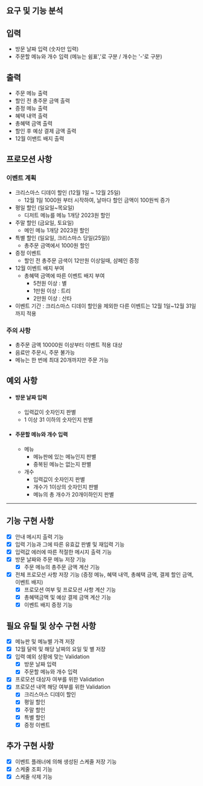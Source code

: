 ## 요구 및 기능 분석
## 입력
- 방문 날짜 입력 (숫자만 입력)
- 주문할 메뉴와 개수 입력 (메뉴는 쉼표','로 구분 / 개수는 '-'로 구분)

## 출력
- 주문 메뉴 출력
- 할인 전 총주문 금액 출력
- 증정 메뉴 출력
- 혜택 내역 출력
- 총혜택 금액 출력
- 할인 후 예상 결제 금액 출력
- 12월 이밴트 배지 출력

## 프로모션 사항
### 이벤트 계획
- 크리스마스 디데이 할인 (12월 1일 ~ 12월 25일)
  - 12월 1일 1000원 부터 시작하여, 날마다 할인 금액이 100원씩 증가
- 평일 할인 (일요일~목요일)
  - 디저트 메뉴를 메뉴 1개당 2023원 할인
- 주말 할인 (금요일, 토요일)
  - 메인 메뉴 1개당 2023원 할인
- 특별 할인 (일요일, 크리스마스 당일(25일))
  - 총주문 금액에서 1000원 할인
- 증정 이벤트
  - 할인 전 총주문 금색이 12만원 이상일때, 샴페인 증정
- 12월 이벤트 배지 부여
  - 총혜택 금액에 따른 이벤트 배지 부여
    - 5천원 이상 : 별
    - 1만원 이상 : 트리
    - 2만원 이상 : 산타
- 이벤트 기간 : 크리스마스 디데이 할인을 제외한 다른 이벤트는 12월 1일~12월 31일까지 적용
### 주의 사항
- 총주문 금액 10000원 이상부터 이벤트 적용 대상
- 음료만 주문시, 주문 불가능
- 메뉴는 한 번에 최대 20개까지만 주문 가능

## 예외 사항
- #### 방문 날짜 입력
  - 입력값이 숫자인지 판별 
  - 1 이상 31 이하의 숫자인지 판별
- #### 주문할 메뉴와 개수 입력
  - 메뉴
    - 메뉴판에 있는 메뉴인지 판별
    - 중복된 메뉴는 없는지 판별
  - 개수
    - 입력값이 숫자인지 판별
    - 개수가 1이상의 숫자인지 판별
    - 메뉴의 총 개수가 20개이하인지 판별
<hr>

## 기능 구현 사항
- [x] 안내 메시지 출력 기능
- [x] 입력 기능과 그에 따른 유효값 판별 및 재입력 기능
- [x] 입력값 에러에 따른 적절한 메시지 출력 기능
- [x] 방문 날짜와 주문 메뉴 저장 기능
  - [x] 주문 메뉴의 총주문 금액 계산 기능
- [x] 전체 프로모션 사항 저장 기능 (증정 메뉴, 혜택 내역, 총혜택 금액, 결제 할인 금액, 이벤트 배지)
  - [x] 프로모션 여부 및 프로모션 사항 계산 기능 
  - [x] 총혜택금액 및 예상 결제 금액 계산 기능
  - [x] 이벤트 배지 증정 기능

## 필요 유틸 및 상수 구현 사항
- [x] 메뉴판 및 메뉴별 가격 저장
- [x] 12월 달력 및 해당 날짜의 요일 및 별 저장
- [x] 입력 예외 상황에 맞는 Validation
  - [x] 방문 날짜 입력
  - [x] 주문할 메뉴와 개수 입력
- [x] 프로모션 대상자 여부를 위한 Validation
- [x] 프로모션 내역 해당 여부를 위한 Validation
  - [x] 크리스마스 디데이 할인
  - [x] 평일 할인
  - [x] 주말 할인
  - [x] 특별 할인
  - [x] 증정 이벤트

## 추가 구현 사항
- [x] 이벤트 플래너에 의해 생성된 스케줄 저장 기능
- [x] 스케줄 조회 기능
- [x] 스케줄 삭제 기능